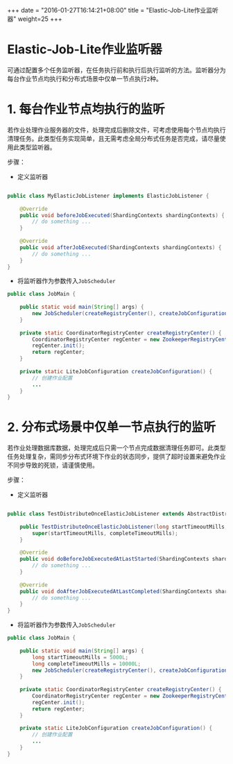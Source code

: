 +++
date = "2016-01-27T16:14:21+08:00"
title = "Elastic-Job-Lite作业监听器"
weight=25
+++

# Elastic-Job-Lite作业监听器

可通过配置多个任务监听器，在任务执行前和执行后执行监听的方法。监听器分为每台作业节点均执行和分布式场景中仅单一节点执行`2`种。

# 1. 每台作业节点均执行的监听
若作业处理作业服务器的文件，处理完成后删除文件，可考虑使用每个节点均执行清理任务。此类型任务实现简单，且无需考虑全局分布式任务是否完成，请尽量使用此类型监听器。

步骤：

* 定义监听器

```java

public class MyElasticJobListener implements ElasticJobListener {
    
    @Override
    public void beforeJobExecuted(ShardingContexts shardingContexts) {
        // do something ...
    }
    
    @Override
    public void afterJobExecuted(ShardingContexts shardingContexts) {
        // do something ...
    }
}
```

* 将监听器作为参数传入`JobScheduler`

```java
public class JobMain {
    
    public static void main(String[] args) {
        new JobScheduler(createRegistryCenter(), createJobConfiguration(), new MyElasticJobListener()).init();
    }
    
    private static CoordinatorRegistryCenter createRegistryCenter() {
        CoordinatorRegistryCenter regCenter = new ZookeeperRegistryCenter(new ZookeeperConfiguration("zk_host:2181", "elastic-job-demo"));
        regCenter.init();
        return regCenter;
    }
    
    private static LiteJobConfiguration createJobConfiguration() {
        // 创建作业配置
        ...
    }
}
```

# 2. 分布式场景中仅单一节点执行的监听
若作业处理数据库数据，处理完成后只需一个节点完成数据清理任务即可。此类型任务处理复杂，需同步分布式环境下作业的状态同步，提供了超时设置来避免作业不同步导致的死锁，请谨慎使用。

步骤：

* 定义监听器

```java

public class TestDistributeOnceElasticJobListener extends AbstractDistributeOnceElasticJobListener {
    
    public TestDistributeOnceElasticJobListener(long startTimeoutMills, long completeTimeoutMills) {
        super(startTimeoutMills, completeTimeoutMills);
    }
    
    @Override
    public void doBeforeJobExecutedAtLastStarted(ShardingContexts shardingContexts) {
        // do something ...
    }
    
    @Override
    public void doAfterJobExecutedAtLastCompleted(ShardingContexts shardingContexts) {
        // do something ...
    }
}
```

* 将监听器作为参数传入`JobScheduler`

```java
public class JobMain {
    
    public static void main(String[] args) {
        long startTimeoutMills = 5000L;
        long completeTimeoutMills = 10000L;
        new JobScheduler(createRegistryCenter(), createJobConfiguration(), new MyDistributeOnceElasticJobListener(startTimeoutMills, completeTimeoutMills)).init();
    }
    
    private static CoordinatorRegistryCenter createRegistryCenter() {
        CoordinatorRegistryCenter regCenter = new ZookeeperRegistryCenter(new ZookeeperConfiguration("zk_host:2181", "elastic-job-demo"));
        regCenter.init();
        return regCenter;
    }
    
    private static LiteJobConfiguration createJobConfiguration() {
        // 创建作业配置
        ...
    }
}
```